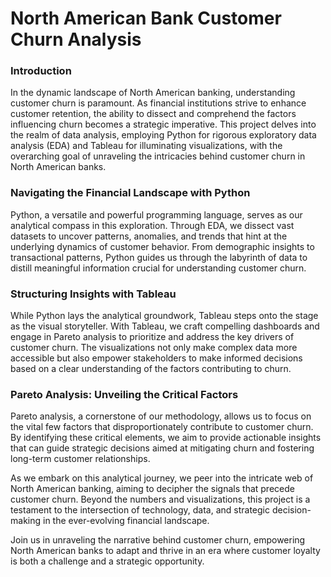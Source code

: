 # North American Bank Customer Churn Analysis
### Introduction

In the dynamic landscape of North American banking, understanding customer churn is paramount. As financial institutions strive to enhance customer retention, the ability to dissect and comprehend the factors influencing churn becomes a strategic imperative. This project delves into the realm of data analysis, employing Python for rigorous exploratory data analysis (EDA) and Tableau for illuminating visualizations, with the overarching goal of unraveling the intricacies behind customer churn in North American banks.

### Navigating the Financial Landscape with Python

Python, a versatile and powerful programming language, serves as our analytical compass in this exploration. Through EDA, we dissect vast datasets to uncover patterns, anomalies, and trends that hint at the underlying dynamics of customer behavior. From demographic insights to transactional patterns, Python guides us through the labyrinth of data to distill meaningful information crucial for understanding customer churn.

### Structuring Insights with Tableau

While Python lays the analytical groundwork, Tableau steps onto the stage as the visual storyteller. With Tableau, we craft compelling dashboards and engage in Pareto analysis to prioritize and address the key drivers of customer churn. The visualizations not only make complex data more accessible but also empower stakeholders to make informed decisions based on a clear understanding of the factors contributing to churn.

### Pareto Analysis: Unveiling the Critical Factors

Pareto analysis, a cornerstone of our methodology, allows us to focus on the vital few factors that disproportionately contribute to customer churn. By identifying these critical elements, we aim to provide actionable insights that can guide strategic decisions aimed at mitigating churn and fostering long-term customer relationships.

As we embark on this analytical journey, we peer into the intricate web of North American banking, aiming to decipher the signals that precede customer churn. Beyond the numbers and visualizations, this project is a testament to the intersection of technology, data, and strategic decision-making in the ever-evolving financial landscape.

Join us in unraveling the narrative behind customer churn, empowering North American banks to adapt and thrive in an era where customer loyalty is both a challenge and a strategic opportunity.

